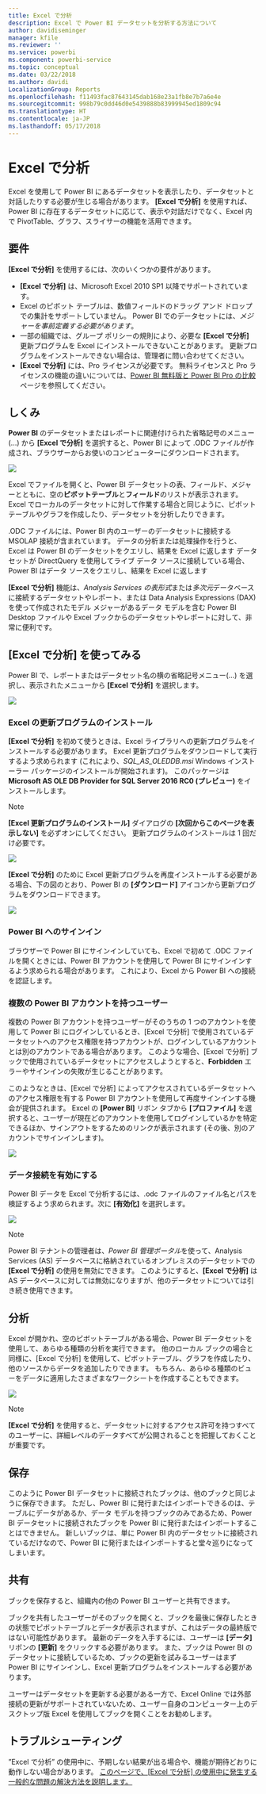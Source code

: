 ```yaml
---
title: Excel で分析
description: Excel で Power BI データセットを分析する方法について
author: davidiseminger
manager: kfile
ms.reviewer: ''
ms.service: powerbi
ms.component: powerbi-service
ms.topic: conceptual
ms.date: 03/22/2018
ms.author: davidi
LocalizationGroup: Reports
ms.openlocfilehash: f11493fac87643145dab168e23a1fb8e7b7a6e4e
ms.sourcegitcommit: 998b79c0dd46d0e5439888b83999945ed1809c94
ms.translationtype: HT
ms.contentlocale: ja-JP
ms.lasthandoff: 05/17/2018
---
```

# <a name="analyze-in-excel"></a>Excel で分析
Excel を使用して Power BI にあるデータセットを表示したり、データセットと対話したりする必要が生じる場合があります。 **[Excel で分析]** を使用すれば、Power BI に存在するデータセットに応じて、表示や対話だけでなく、Excel 内で PivotTable、グラフ、スライサーの機能を活用できます。

## <a name="requirements"></a>要件
**[Excel で分析]** を使用するには、次のいくつかの要件があります。

* **[Excel で分析]** は、Microsoft Excel 2010 SP1 以降でサポートされています。
* Excel のピボット テーブルは、数値フィールドのドラッグ アンド ドロップでの集計をサポートしていません。 Power BI でのデータセットには、*メジャーを事前定義する必要があります*。
* 一部の組織では、グループ ポリシーの規則により、必要な **[Excel で分析]** 更新プログラムを Excel にインストールできないことがあります。 更新プログラムをインストールできない場合は、管理者に問い合わせてください。
* **[Excel で分析]** には、Pro ライセンスが必要です。 無料ライセンスと Pro ライセンスの機能の違いについては、[Power BI 無料版と Power BI Pro の比較](service-free-vs-pro.md)ページを参照してください。 

## <a name="how-does-it-work"></a>しくみ
**Power BI** のデータセットまたはレポートに関連付けられた省略記号のメニュー (...) から **[Excel で分析]** を選択すると、Power BI によって .ODC ファイルが作成され、ブラウザーからお使いのコンピューターにダウンロードされます。

![](media/service-analyze-in-excel/power-bi-analyze-in-excel.png)

Excel でファイルを開くと、Power BI データセットの表、フィールド、メジャーとともに、空の**ピボットテーブル**と**フィールド**のリストが表示されます。 Excel でローカルのデータセットに対して作業する場合と同じように、ピボットテーブルやグラフを作成したり、データセットを分析したりできます。

.ODC ファイルには、Power BI 内のユーザーのデータセットに接続する MSOLAP 接続が含まれています。 データの分析または処理操作を行うと、Excel は Power BI のデータセットをクエリし、結果を Excel に返します データセットが DirectQuery を使用してライブ データ ソースに接続している場合、Power BI はデータ ソースをクエリし、結果を Excel に返します

**[Excel で分析]** 機能は、*Analysis Services の表形式*または*多次元*データベースに接続するデータセットやレポート、または Data Analysis Expressions (DAX) を使って作成されたモデル メジャーがあるデータ モデルを含む Power BI Desktop ファイルや Excel ブックからのデータセットやレポートに対して、非常に便利です。

## <a name="get-started-with-analyze-in-excel"></a>[Excel で分析] を使ってみる
Power BI で、レポートまたはデータセット名の横の省略記号メニュー(...) を選択し、表示されたメニューから **[Excel で分析]** を選択します。

![](media/service-analyze-in-excel/power-bi-analyze-menu.png)

### <a name="install-excel-updates"></a>Excel の更新プログラムのインストール
**[Excel で分析]** を初めて使うときは、Excel ライブラリへの更新プログラムをインストールする必要があります。 Excel 更新プログラムをダウンロードして実行するよう求められます (これにより、*SQL_AS_OLEDDB.msi* Windows インストーラー パッケージのインストールが開始されます)。 このパッケージは **Microsoft AS OLE DB Provider for SQL Server 2016 RC0 (プレビュー)** をインストールします。

> [!NOTE]
> **[Excel 更新プログラムのインストール]** ダイアログの **[次回からこのページを表示しない]** を必ずオンにしてください。 更新プログラムのインストールは 1 回だけ必要です。
> 
> 

![](media/service-analyze-in-excel/pbi_anlz_excel_dontshow.png)

**[Excel で分析]** のために Excel 更新プログラムを再度インストールする必要がある場合、下の図のとおり、Power BI の **[ダウンロード]** アイコンから更新プログラムをダウンロードできます。

![](media/service-analyze-in-excel/pbi_anlz_excel_download_again.png)

### <a name="sign-in-to-power-bi"></a>Power BI へのサインイン
ブラウザーで Power BI にサインインしていても、Excel で初めて .ODC ファイルを開くときには、Power BI アカウントを使用して Power BI にサインインするよう求められる場合があります。 これにより、Excel から Power BI への接続を認証します。

### <a name="users-with-multiple-power-bi-accounts"></a>複数の Power BI アカウントを持つユーザー
複数の Power BI アカウントを持つユーザーがそのうちの 1 つのアカウントを使用して Power BI にログインしているとき、[Excel で分析] で使用されているデータセットへのアクセス権限を持つアカウントが、ログインしているアカウントとは別のアカウントである場合があります。 このような場合、[Excel で分析] ブックで使用されているデータセットにアクセスしようとすると、**Forbidden** エラーやサインインの失敗が生じることがあります。

このようなときは、[Excel で分析] によってアクセスされているデータセットへのアクセス権限を有する Power BI アカウントを使用して再度サインインする機会が提供されます。 Excel の **[Power BI]** リボン タブから **[プロファイル]** を選択すると、ユーザーが現在どのアカウントを使用してログインしているかを特定できるほか、サインアウトをするためのリンクが表示されます (その後、別のアカウントでサインインします)。

![](media/service-analyze-in-excel/pbi_anlz_excel_profile.png)

### <a name="enable-data-connections"></a>データ接続を有効にする
Power BI データを Excel で分析するには、.odc ファイルのファイル名とパスを検証するよう求められます。次に **[有効化]** を選択します。

![](media/service-analyze-in-excel/pbi_anlz_excel_enable.png)

> [!NOTE]
> Power BI テナントの管理者は、*Power BI 管理ポータル*を使って、Analysis Services (AS) データベースに格納されているオンプレミスのデータセットでの **[Excel で分析]** の使用を無効にできます。 このようにすると、**[Excel で分析]** は AS データベースに対しては無効になりますが、他のデータセットについては引き続き使用できます。
> 
> 

## <a name="analyze-away"></a>分析
Excel が開かれ、空のピボットテーブルがある場合、Power BI データセットを使用して、あらゆる種類の分析を実行できます。 他のローカル ブックの場合と同様に、[Excel で分析] を使用して、ピボットテーブル、グラフを作成したり、他のソースからデータを追加したりできます。 もちろん、あらゆる種類のビューをデータに適用したさまざまなワークシートを作成することもできます。

![](media/service-analyze-in-excel/pbi_anlz_excel_chart.png)

> [!NOTE]
> **[Excel で分析]** を使用すると、データセットに対するアクセス許可を持つすべてのユーザーに、詳細レベルのデータすべてが公開されることを把握しておくことが重要です。
> 
> 

## <a name="save"></a>保存
このように Power BI データセットに接続されたブックは、他のブックと同じように保存できます。 ただし、Power BI に発行またはインポートできるのは、テーブルにデータがあるか、データ モデルを持つブックのみであるため、Power BI データセットに接続されたブックを Power BI に発行またはインポートすることはできません。 新しいブックは、単に Power BI 内のデータセットに接続されているだけなので、Power BI に発行またはインポートすると堂々巡りになってしまいます。

## <a name="share"></a>共有
ブックを保存すると、組織内の他の Power BI ユーザーと共有できます。

ブックを共有したユーザーがそのブックを開くと、ブックを最後に保存したときの状態でピボットテーブルとデータが表示されますが、これはデータの最終版ではない可能性があります。 最新のデータを入手するには、ユーザーは **[データ]** リボンの **[更新]** をクリックする必要があります。 また、ブックは Power BI のデータセットに接続しているため、ブックの更新を試みるユーザーはまず Power BI にサインインし、Excel 更新プログラムをインストールする必要があります。

ユーザーはデータセットを更新する必要がある一方で、Excel Online では外部接続の更新がサポートされていないため、ユーザー自身のコンピューター上のデスクトップ版 Excel を使用してブックを開くことをお勧めします。

## <a name="troubleshooting"></a>トラブルシューティング
”Excel で分析” の使用中に、予期しない結果が出る場合や、機能が期待どおりに動作しない場合があります。 [このページで、[Excel で分析] の使用中に発生する一般的な問題の解決方法を説明します。](desktop-troubleshooting-analyze-in-excel.md)